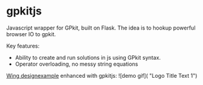 # gpkitjs
Javascript wrapper for GPkit, built on Flask. The idea is to hookup powerful browser IO to gpkit.

Key features:
- Ability to create and run solutions in js using GPkit syntax.
- Operator overloading, no messy string equations

[Wing designexample](demo.gif) enhanced with gpkitjs:
![demo gif]( "Logo Title Text 1")


